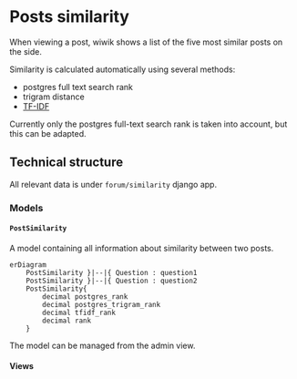 # Posts similarity

When viewing a post, wiwik shows a list of the five most similar posts on the
side.

Similarity is calculated automatically using several methods:

- postgres full text search rank
- trigram distance
- [TF-IDF](https://en.wikipedia.org/wiki/Tf%E2%80%93idf)

Currently only the postgres full-text search rank is taken into account, but
this can be adapted.

## Technical structure

All relevant data is under `forum/similarity` django app.

### Models

#### `PostSimilarity`

A model containing all information about similarity between two posts.

```mermaid
erDiagram
    PostSimilarity }|--|{ Question : question1
    PostSimilarity }|--|{ Question : question2
    PostSimilarity{
        decimal postgres_rank
        decimal postgres_trigram_rank
        decimal tfidf_rank
        decimal rank
    }

```

The model can be managed from the admin view.

#### Views
